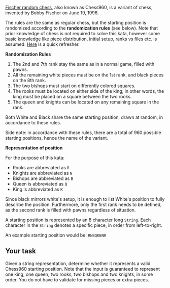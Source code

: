 [Fischer random chess](https://en.wikipedia.org/wiki/Fischer_random_chess), also known as Chess960, is a variant of chess, invented by Bobby Fischer on June 19, 1996.

The rules are the same as regular chess, but the starting position is randomized according to the **randomization rules** (see below). Note that prior knowledge of chess is not required to solve this kata, however some basic knowledge like piece distribution, initial setup, ranks vs files etc. is assumed. [Here](https://en.wikipedia.org/wiki/Chess#Setup) is a quick refresher.


**Randomization Rules**
 1) The 2nd and 7th rank stay the same as in a normal game, filled with pawns.
 2) All the remaining white pieces must be on the 1st rank, and black pieces on the 8th rank.
 3) The two bishops must start on differently colored squares.
 4) The rooks must be located on either side of the king; in other words, the king must be placed on a square between the two rooks.
 5) The queen and knights can be located on any remaining square in the rank. 
 
Both White and Black share the same starting position, drawn at random, in accordance to these rules.

Side note: in accordance with these rules, there are a total of 960 possible starting positions, hence the name of the variant.

**Representation of position**

For the purpose of this kata:
 - Rooks are abbreviated as `R`
 - Knights are abbreviated as `N`
 - Bishops are abbreviated as `B`
 - Queen is abbreviated as `Q`
 - King is abbreviated as `K`
 
Since black mirrors white's setup, it is enough to list White's position to fully describe the position. Furthermore, only the first rank needs to be defined, as the second rank is filled with pawns regardless of situation.
 
A starting position is represented by an 8 character long `String`. Each character in the `String` denotes a specific piece, in order from left-to-right.

An example starting position would be:
 `RNBQKBNR`


## Your task

Given a string representation, determine whether it represents a valid Chess960 starting position. Note that the input is guaranteed to represent one king, one queen, two rooks, two bishops and two knights, in some order. You do not have to validate for missing pieces or extra pieces.
